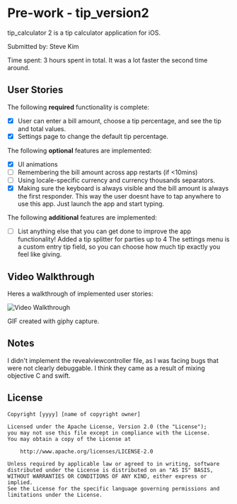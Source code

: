 # Pre-work - tip_version2

tip_calculator 2 is a tip calculator application for iOS.

Submitted by: Steve Kim

Time spent: 3 hours spent in total. It was a lot faster the second time around.

## User Stories

The following **required** functionality is complete:

* [x] User can enter a bill amount, choose a tip percentage, and see the tip and total values.
* [x] Settings page to change the default tip percentage.

The following **optional** features are implemented:
* [x] UI animations
* [ ] Remembering the bill amount across app restarts (if <10mins)
* [ ] Using locale-specific currency and currency thousands separators.
* [x] Making sure the keyboard is always visible and the bill amount is always the first responder. This way the user doesnt have to tap anywhere to use this app. Just launch the app and start typing.

The following **additional** features are implemented:

- [ ] List anything else that you can get done to improve the app functionality!
Added a tip splitter for parties up to 4
The settings menu is a custom entry tip field, so you can choose how much tip exactly you feel like giving. 

## Video Walkthrough 

Heres a walkthrough of implemented user stories:

<img src='http://i.imgur.com/link/to/your/gif/file.gif' title='Video Walkthrough' width='' alt='Video Walkthrough' />

GIF created with giphy capture. 

## Notes

I didn't implement the revealviewcontroller file, as I was facing bugs that were not clearly debuggable. I think they came as a result of mixing objective C and swift. 

## License

    Copyright [yyyy] [name of copyright owner]

    Licensed under the Apache License, Version 2.0 (the "License");
    you may not use this file except in compliance with the License.
    You may obtain a copy of the License at

        http://www.apache.org/licenses/LICENSE-2.0

    Unless required by applicable law or agreed to in writing, software
    distributed under the License is distributed on an "AS IS" BASIS,
    WITHOUT WARRANTIES OR CONDITIONS OF ANY KIND, either express or implied.
    See the License for the specific language governing permissions and
    limitations under the License.
